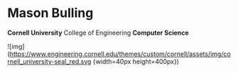 # Mason Bulling
**Cornell University** College of Engineering **Computer Science**

![img](https://www.engineering.cornell.edu/themes/custom/cornell/assets/img/cornell_university-seal_red.svg {width=40px height=400px})
